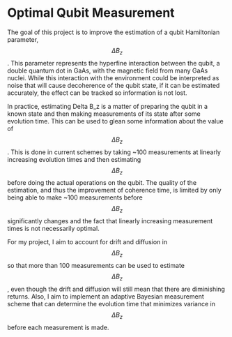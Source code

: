 # Optimal Qubit Measurement

The goal of this project is to improve the estimation of a qubit Hamiltonian parameter, $$\Delta B_z$$. This parameter represents the hyperfine interaction between the qubit, a double quantum dot in GaAs, with the magnetic field from many GaAs nuclei. While this interaction with the environment could be interpreted as noise that will cause decoherence of the qubit state, if it can be estimated accurately, the effect can be tracked so information is not lost. 

In practice, estimating Delta B_z is a matter of preparing the qubit in a known state and then making measurements of its state after some evolution time. This can be used to glean some information about the value of $$\Delta B_z$$. This is done in current schemes by taking ~100 measurements at linearly increasing evolution times and then estimating $$\Delta B_z$$ before doing the actual operations on the qubit. The quality of the estimation, and thus the improvement of coherence time, is limited by only being able to make ~100 measurements before $$\Delta B_z$$ significantly changes and the fact that linearly increasing measurement times is not necessarily optimal.

For my project, I aim to account for drift and diffusion in $$\Delta B_z$$ so that more than 100 measurements can be used to estimate $$\Delta B_z$$, even though the drift and diffusion will still mean that there are diminishing returns. Also, I aim to implement an adaptive Bayesian measurement scheme that can determine the evolution time that minimizes variance in $$\Delta B_z$$ before each measurement is made.

